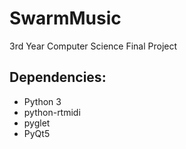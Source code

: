 # SwarmMusic
3rd Year Computer Science Final Project


## Dependencies:

* Python 3
* python-rtmidi
* pyglet
* PyQt5
